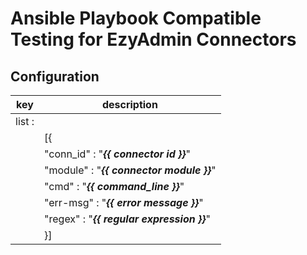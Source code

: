 # Ansible Playbook Compatible Testing for EzyAdmin Connectors

## Configuration

| key                | description                                     |
| ------------------ | ------------------------------------------------|
| list :             |                                                 |
|                    | [{                                              |
|                    |     "conn_id" : "***{{ connector id }}***"      |
|                    |     "module" : "***{{ connector module }}***"   |
|                    |     "cmd" : "***{{ command_line }}***"          |
|                    |     "err-msg" : "***{{ error  message  }}***"   |
|                    |     "regex" : "***{{ regular expression }}***"  |
|                    | }]                                              |